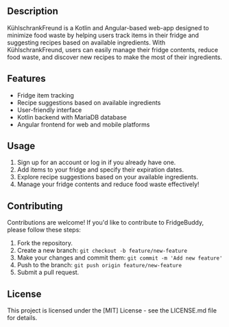 ## Description

KühlschrankFreund is a Kotlin and Angular-based web-app designed to minimize food waste by helping users track items in their fridge and suggesting recipes based on available ingredients. With KühlschrankFreund, users can easily manage their fridge contents, reduce food waste, and discover new recipes to make the most of their ingredients.

## Features

- Fridge item tracking
- Recipe suggestions based on available ingredients
- User-friendly interface
- Kotlin backend with MariaDB database
- Angular frontend for web and mobile platforms

## Usage

1. Sign up for an account or log in if you already have one.
2. Add items to your fridge and specify their expiration dates.
3. Explore recipe suggestions based on your available ingredients.
4. Manage your fridge contents and reduce food waste effectively!

## Contributing

Contributions are welcome! If you'd like to contribute to FridgeBuddy, please follow these steps:
1. Fork the repository.
2. Create a new branch: `git checkout -b feature/new-feature`
3. Make your changes and commit them: `git commit -m 'Add new feature'`
4. Push to the branch: `git push origin feature/new-feature`
5. Submit a pull request.

## License

This project is licensed under the [MIT] License - see the LICENSE.md file for details.
